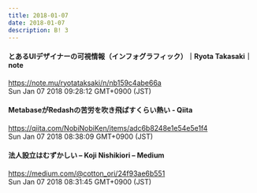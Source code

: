 ```yaml
---
title: 2018-01-07
date: 2018-01-07
description: B! 3
---
```


#### とあるUIデザイナーの可視情報（インフォグラフィック）｜Ryota  Takasaki｜note
https://note.mu/ryotataksaki/n/nb159c4abe66a<br>
Sun Jan 07 2018 09:28:12 GMT+0900 (JST)<br>


#### MetabaseがRedashの苦労を吹き飛ばすくらい熱い - Qiita
https://qiita.com/NobiNobiKen/items/adc6b8248e1e54e5e1f4<br>
Sun Jan 07 2018 08:38:09 GMT+0900 (JST)<br>


#### 法人設立はむずかしい – Koji Nishikiori – Medium
https://medium.com/@cotton_ori/24f93ae6b551<br>
Sun Jan 07 2018 08:31:45 GMT+0900 (JST)<br>


